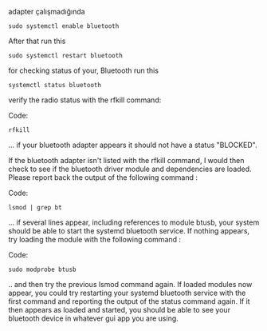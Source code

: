 adapter çalışmadığında

```
sudo systemctl enable bluetooth
```

After that run this
```
sudo systemctl restart bluetooth
```
for checking status of your, Bluetooth run this
```
systemctl status bluetooth
```


verify the radio status with the rfkill command:

Code:

```
rfkill
```

... if your bluetooth adapter appears it should not have a status "BLOCKED".

If the bluetooth adapter isn't listed with the rfkill command, I would then check to see if the bluetooth driver module and dependencies are loaded. Please report back the output of the following command :

Code:
```
lsmod | grep bt
```
... if several lines appear, including references to module btusb, your system should be able to start the systemd bluetooth service. If nothing appears, try loading the module with the following command :

Code:
```
sudo modprobe btusb
```
.. and then try the previous lsmod command again. If loaded modules now appear, you could try restarting your systemd bluetooth service with the first command and reporting the output of the status command again. If it then appears as loaded and started, you should be able to see your bluetooth device in whatever gui app you are using. 
